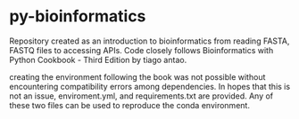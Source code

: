 # py-bioinformatics

Repository created as an introduction to bioinformatics from reading FASTA, FASTQ files to accessing APIs. Code closely follows 
Bioinformatics with Python Cookbook - Third Edition by tiago antao. 

creating the environment following the book was not possible without encountering compatibility errors among dependencies.
In hopes that this is not an issue, enviroment.yml, and requirements.txt are provided. Any of these two files can be used to 
reproduce the conda environment.
